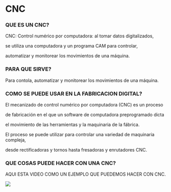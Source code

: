 # CNC




### QUE ES UN CNC?

CNC: Control numérico por computadora: al tomar datos digitalizados,



   se utiliza una computadora y un programa CAM para controlar,



   automatizar y monitorear los movimientos de una máquina.
   
   
   
### PARA QUE SIRVE?



   Para contola, automatizar y monitorear los movimientos de una máquina.
   
   
   
### COMO SE PUEDE USAR EN LA FABRICACION DIGITAL?


 El mecanizado de control numérico por computadora (CNC) es un proceso
 
 
 
 de fabricación en el que un software de computadora preprogramado dicta 
 
 
 el movimiento de las herramientas y la maquinaria de la fábrica.
 
 
 
 El proceso se puede utilizar para controlar una variedad de maquinaria compleja, 
 
 
 desde rectificadoras y tornos hasta fresadoras y enrutadores CNC.
 
 
 
 ### QUE COSAS PUEDE HACER CON UNA CNC?
 
 
 AQUI ESTA VIDEO COMO UN EJEMPLO QUE PUEDEMOS HACER CON CNC.
 
 ![](https://youtu.be/OUJH_WXENSw)


 
